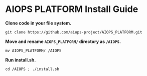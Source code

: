 # AIOPS PLATFORM Install Guide

**Clone code in your file system.**

`git clone https://github.com/aiops-project/AIOPS_PLATFORM.git`

**Move and rename `AIOPS_PLATFORM/` directory as `/AIOPS`.**

`mv AIOPS_PLATFORM/ /AIOPS`

**Run install.sh.**

`cd /AIOPS ; ./install.sh`
